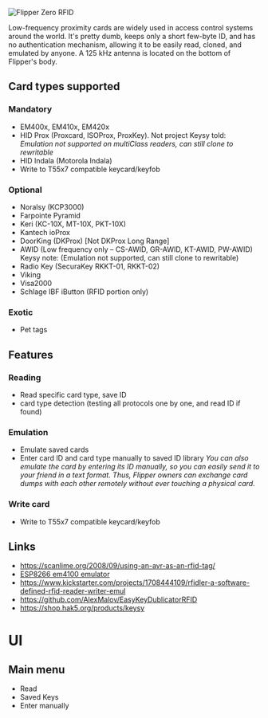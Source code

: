 ![Flipper Zero RFID](https://habrastorage.org/webt/jd/fb/yb/jdfbybzgw6qvg5kjeuvfg8w0iou.png)

Low-frequency proximity cards are widely used in access control systems around the world. It's pretty dumb, keeps only a short few-byte ID, and has no authentication mechanism, allowing it to be easily read, cloned, and emulated by anyone. A 125 kHz antenna is located on the bottom of Flipper's body.

## Card types supported

### Mandatory
* EM400x, EM410x, EM420x
* HID Prox (Proxcard, ISOProx, ProxKey). Not project Keysy told: _Emulation not supported on multiClass readers, can still clone to rewritable_
* HID Indala (Motorola Indala)
* Write to T55x7 compatible keycard/keyfob


### Optional
* Noralsy (KCP3000)
* Farpointe Pyramid
* Keri (KC-10X, MT-10X, PKT-10X)
* Kantech ioProx
* DoorKing (DKProx) [Not DKProx Long Range]
* AWID (Low frequency only – CS-AWID, GR-AWID, KT-AWID, PW-AWID)
 Keysy note: (Emulation not supported, can still clone to rewritable)
* Radio Key (SecuraKey RKKT-01, RKKT-02)
* Viking
* Visa2000
* Schlage IBF iButton (RFID portion only)

### Exotic
* Pet tags

## Features

### Reading
* Read specific card type, save ID
* card type detection (testing all protocols one by one, and read ID if found) 

### Emulation
* Emulate saved cards
* Enter card ID and card type manually to saved ID library
_You can also emulate the card by entering its ID manually, so you can easily send it to your friend in a text format. Thus, Flipper owners can exchange card dumps with each other remotely without ever touching a physical card._

### Write card
* Write to T55x7 compatible keycard/keyfob


## Links

* https://scanlime.org/2008/09/using-an-avr-as-an-rfid-tag/
* [ESP8266 em4100 emulator](https://github.com/Crypter/ESP-RFID)
* https://www.kickstarter.com/projects/1708444109/rfidler-a-software-defined-rfid-reader-writer-emul
* https://github.com/AlexMalov/EasyKeyDublicatorRFID
* https://shop.hak5.org/products/keysy

# UI

## Main menu

* Read
* Saved Keys
* Enter manually